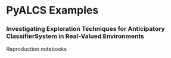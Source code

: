 # PyALCS Examples

### Investigating Exploration Techniques for Anticipatory ClassifierSystem in Real-Valued Environments

Reproduction notebooks

